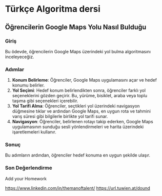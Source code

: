 # Türkçe Algoritma dersi

## Öğrencilerin Google Maps Yolu Nasıl Bulduğu

### Giriş
Bu ödevde, öğrencilerin Google Maps üzerindeki yol bulma algoritmasını inceleyeceğiz.

### Adımlar
1. **Konum Belirleme**: Öğrenciler, Google Maps uygulamasını açar ve hedef konumu belirler.
2. **Yol Seçimi**: Hedef konum belirlendikten sonra, öğrenciler farklı yol seçeneklerini gözden geçirir. Bu, yürüme, bisiklet, araba veya toplu taşıma gibi seçenekleri içerebilir.
3. **Yol Tarifi Alma**: Öğrenciler, seçtikleri yol üzerindeki navigasyon düğmesine tıklar ve ardından Google Maps, en uygun rota ve tahmini varış süresi gibi bilgilerle birlikte yol tarifi sunar.
4. **Navigasyon**: Öğrenciler, belirlenen rotayı takip ederken, Google Maps uygulamasının sunduğu sesli yönlendirmeleri ve harita üzerindeki işaretlemeleri kullanır.

### Sonuç
Bu adımların ardından, öğrenciler hedef konuma en uygun şekilde ulaşır.

### Son Değerlendirme



Add your Homework

https://www.linkedin.com/in/themanoftalent/
https://url.tuwien.at/dound

